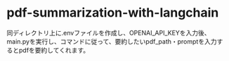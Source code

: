 # pdf-summarization-with-langchain

同ディレクトリ上に.envファイルを作成し、OPENAI_API_KEYを入力後、
main.pyを実行し、コマンドに従って、要約したいpdf_path・promptを入力するとpdfを要約してくれます。
